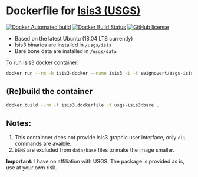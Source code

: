 Dockerfile for [Isis3 (USGS)](https://isis.astrogeology.usgs.gov/)
=========================

[![Docker Automated build](https://img.shields.io/docker/automated/jrottenberg/ffmpeg.svg)](https://hub.docker.com/r/seignovert/usgs-isis3/)
[![Docker Build Status](https://img.shields.io/docker/build/jrottenberg/ffmpeg.svg)](https://hub.docker.com/r/seignovert/usgs-isis3/)
[![GitHub license](https://img.shields.io/github/license/seignovert/docker-usgs-isis3.svg)](https://github.com/seignovert/docker-usgs-isis3/blob/master/LICENSE.md)

- Based on the latest Ubuntu (18.04 LTS currently)
- Isis3 binaries are installed in `/usgs/isis`
- Bare bone data are installed in `/usgs/data`

To run Isis3 docker container:
```bash
docker run --rm -h isis3-docker --name isis3 -i -t seignovert/usgs-isis3:bare
```

(Re)build the container
-----------------------
```bash
docker build --rm -f isis3.dockerfile -t usgs-isis3:bare .
```

Notes:
-----
1. This containner does not provide Isis3 graphic user interface, only `cli` commands are avaible.
2. `DEMS` are excluded from `data/base` files to make the image smaller.

__Important:__ I have no affiliation with USGS. The package is provided as is, use at your own risk.